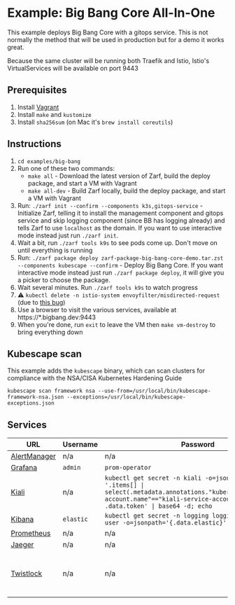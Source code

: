 # Example: Big Bang Core All-In-One

This example deploys Big Bang Core with a gitops service. This is not normally the method that will be used in production but for a demo it works great.

Because the same cluster will be running both Traefik and Istio, Istio's VirtualServices will be available on port 9443

## Prerequisites

1. Install [Vagrant](https://www.vagrantup.com/)
2. Install `make` and `kustomize`
1. Install `sha256sum` (on Mac it's `brew install coreutils`)

## Instructions

1. `cd examples/big-bang`
1. Run one of these two commands:
   - `make all` - Download the latest version of Zarf, build the deploy package, and start a VM with Vagrant
   - `make all-dev` - Build Zarf locally, build the deploy package, and start a VM with Vagrant
2. Run: `./zarf init --confirm --components k3s,gitops-service` - Initialize Zarf, telling it to install the management component and gitops service and skip logging component (since BB has logging already) and tells Zarf to use `localhost` as the domain. If you want to use interactive mode instead just run `./zarf init`.
3. Wait a bit, run `./zarf tools k9s` to see pods come up. Don't move on until everything is running
4. Run: `./zarf package deploy zarf-package-big-bang-core-demo.tar.zst --components kubescape --confirm` - Deploy Big Bang Core. If you want interactive mode instead just run `./zarf package deploy`, it will give you a picker to choose the package.
5. Wait several minutes. Run `./zarf tools k9s` to watch progress
6. :warning: `kubectl delete -n istio-system envoyfilter/misdirected-request` (due to [this bug](https://repo1.dso.mil/platform-one/big-bang/bigbang/-/issues/802))
7. Use a browser to visit the various services, available at https://*.bigbang.dev:9443
8. When you're done, run `exit` to leave the VM then `make vm-destroy` to bring everything down

## Kubescape scan

This example adds the `kubescape` binary, which can scan clusters for compliance with the NSA/CISA Kubernetes Hardening Guide

```shell
kubescape scan framework nsa --use-from=/usr/local/bin/kubescape-framework-nsa.json --exceptions=/usr/local/bin/kubescape-exceptions.json
```

## Services

| URL                                                   | Username  | Password                                                                                                                                                                                   | Notes                                                               |
| ----------------------------------------------------- | --------- | ------------------------------------------------------------------------------------------------------------------------------------------------------------------------------------------ | ------------------------------------------------------------------- |
| [AlertManager](https://alertmanager.bigbang.dev:9443) | n/a       | n/a                                                                                                                                                                                        | Unauthenticated                                                     |
| [Grafana](https://grafana.bigbang.dev:9443)           | `admin`   | `prom-operator`                                                                                                                                                                            |                                                                     |
| [Kiali](https://kiali.bigbang.dev:9443)               | n/a       | `kubectl get secret -n kiali -o=json \| jq -r '.items[] \| select(.metadata.annotations."kubernetes.io/service-account.name"=="kiali-service-account") \| .data.token' \| base64 -d; echo` |                                                                     |
| [Kibana](https://kibana.bigbang.dev:9443)             | `elastic` | `kubectl get secret -n logging logging-ek-es-elastic-user -o=jsonpath='{.data.elastic}' \| base64 -d; echo`                                                                                |                                                                     |
| [Prometheus](https://prometheus.bigbang.dev:9443)     | n/a       | n/a                                                                                                                                                                                        | Unauthenticated                                                     |
| [Jaeger](https://tracing.bigbang.dev:9443)            | n/a       | n/a                                                                                                                                                                                        | Unauthenticated                                                     |
| [Twistlock](https://twistlock.bigbang.dev:9443)       | n/a       | n/a                                                                                                                                                                                        | Twistlock has you create an admin account the first time you log in |
